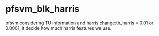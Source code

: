 # pfsvm_blk_harris
pfsvm considering TU information and harris
change:th_harris = 0.01 or 0.0001, it decide how much harris features we use.
